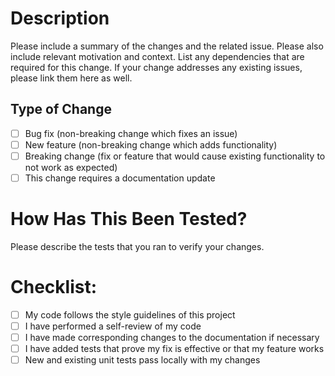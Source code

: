 # Description

Please include a summary of the changes and the related issue. Please also include relevant motivation and context. List any dependencies that are required for this change. If your change addresses any existing issues, please link them here as well.

## Type of Change

- [ ] Bug fix (non-breaking change which fixes an issue)
- [ ] New feature (non-breaking change which adds functionality)
- [ ] Breaking change (fix or feature that would cause existing functionality to not work as expected)
- [ ] This change requires a documentation update

# How Has This Been Tested?

Please describe the tests that you ran to verify your changes. 

# Checklist:

- [ ] My code follows the style guidelines of this project
- [ ] I have performed a self-review of my code
- [ ] I have made corresponding changes to the documentation if necessary
- [ ] I have added tests that prove my fix is effective or that my feature works
- [ ] New and existing unit tests pass locally with my changes
